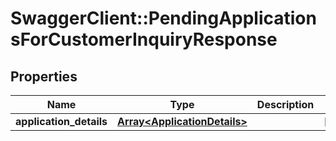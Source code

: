 # SwaggerClient::PendingApplicationsForCustomerInquiryResponse

## Properties
Name | Type | Description | Notes
------------ | ------------- | ------------- | -------------
**application_details** | [**Array&lt;ApplicationDetails&gt;**](ApplicationDetails.md) |  | [optional] 

